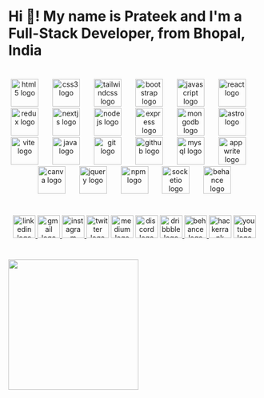 <h1 align="left">Hi 👋! My name is Prateek and I'm a Full-Stack Developer, from Bhopal, India</h1>

###

<br clear="both">

<div align="center">
  <img src="https://cdn.simpleicons.org/html5/E34F26" height="55" alt="html5 logo"  />
  <img width="20" />
  <img src="https://cdn.simpleicons.org/css3/1572B6" height="55" alt="css3 logo"  />
  <img width="20" />
  <img src="https://skillicons.dev/icons?i=tailwind" height="55" alt="tailwindcss logo"  />
  <img width="20" />
  <img src="https://cdn.simpleicons.org/bootstrap/7952B3" height="55" alt="bootstrap logo"  />
  <img width="20" />
  <img src="https://img.shields.io/badge/JavaScript-F7DF1E?logo=javascript&logoColor=black&style=for-the-badge" height="55" alt="javascript logo"  />
  <img width="20" />
  <img src="https://skillicons.dev/icons?i=react" height="55" alt="react logo"  />
  <img width="20" />
  <img src="https://skillicons.dev/icons?i=redux" height="55" alt="redux logo"  />
  <img width="20" />
  <img src="https://cdn.jsdelivr.net/gh/devicons/devicon/icons/nextjs/nextjs-original.svg" height="55" alt="nextjs logo"  />
  <img width="20" />
  <img src="https://skillicons.dev/icons?i=nodejs" height="55" alt="nodejs logo"  />
  <img width="20" />
  <img src="https://skillicons.dev/icons?i=express" height="55" alt="express logo"  />
  <img width="20" />
  <img src="https://skillicons.dev/icons?i=mongodb" height="55" alt="mongodb logo"  />
  <img width="20" />
  <img src="https://cdn.simpleicons.org/astro/FF5D01" height="55" alt="astro logo"  />
  <img width="20" />
  <img src="https://skillicons.dev/icons?i=vite" height="55" alt="vite logo"  />
  <img width="20" />
  <img src="https://skillicons.dev/icons?i=java" height="55" alt="java logo"  />
  <img width="20" />
  <img src="https://skillicons.dev/icons?i=git" height="55" alt="git logo"  />
  <img width="20" />
  <img src="https://skillicons.dev/icons?i=github" height="55" alt="github logo"  />
  <img width="20" />
  <img src="https://skillicons.dev/icons?i=mysql" height="55" alt="mysql logo"  />
  <img width="20" />
  <img src="https://cdn.simpleicons.org/appwrite/F02E65" height="55" alt="appwrite logo"  />
  <img width="20" />
  <img src="https://cdn.simpleicons.org/canva/00C4CC" height="55" alt="canva logo"  />
  <img width="20" />
  <img src="https://cdn.simpleicons.org/jquery/0769AD" height="55" alt="jquery logo"  />
  <img width="20" />
  <img src="https://cdn.simpleicons.org/npm/CB3837" height="55" alt="npm logo"  />
  <img width="20" />
  <img src="https://cdn.jsdelivr.net/gh/devicons/devicon/icons/socketio/socketio-original.svg" height="55" alt="socketio logo"  />
  <img width="20" />
  <img src="https://cdn.jsdelivr.net/gh/devicons/devicon/icons/behance/behance-original.svg" height="55" alt="behance logo"  />
</div>

###

<br clear="both">

<div align="center">
  <a href="https://www.linkedin.com/in/prateek-singh-chouhan-654486243/" target="_blank">
    <img src="https://img.shields.io/static/v1?message=LinkedIn&logo=linkedin&label=&color=0077B5&logoColor=white&labelColor=&style=for-the-badge" height="45" alt="linkedin logo"  />
  </a>
  <a href="mailto:email@prateeksinghchouhan007.com" target="_blank">
    <img src="https://img.shields.io/static/v1?message=Gmail&logo=gmail&label=&color=D14836&logoColor=white&labelColor=&style=for-the-badge" height="45" alt="gmail logo"  />
  </a>
  <a href="https://www.instagram.com/__.prateeeeek.__/" target="_blank">
    <img src="https://img.shields.io/static/v1?message=Instagram&logo=instagram&label=&color=E4405F&logoColor=white&labelColor=&style=for-the-badge" height="45" alt="instagram logo"  />
  </a>
  <img src="https://img.shields.io/static/v1?message=Twitter&logo=twitter&label=&color=1DA1F2&logoColor=white&labelColor=&style=for-the-badge" height="45" alt="twitter logo"  />
  <img src="https://img.shields.io/static/v1?message=Medium&logo=medium&label=&color=12100E&logoColor=white&labelColor=&style=for-the-badge" height="45" alt="medium logo"  />
  <img src="https://img.shields.io/static/v1?message=Discord&logo=discord&label=&color=7289DA&logoColor=white&labelColor=&style=for-the-badge" height="45" alt="discord logo"  />
  <a href="https://dribbble.com/prateeeeek" target="_blank">
    <img src="https://img.shields.io/static/v1?message=Dribbble&logo=dribbble&label=&color=EA4C89&logoColor=white&labelColor=&style=for-the-badge" height="45" alt="dribbble logo"  />
  </a>
  <a href="https://www.behance.net/prateeksinghc1" target="_blank">
    <img src="https://img.shields.io/static/v1?message=Behance&logo=behance&label=&color=1769ff&logoColor=white&labelColor=&style=for-the-badge" height="45" alt="behance logo"  />
  </a>
  <img src="https://img.shields.io/static/v1?message=HackerRank&logo=hackerrank&label=&color=2EC866&logoColor=white&labelColor=&style=for-the-badge" height="45" alt="hackerrank logo"  />
  <img src="https://img.shields.io/static/v1?message=Youtube&logo=youtube&label=&color=FF0000&logoColor=white&labelColor=&style=for-the-badge" height="45" alt="youtube logo"  />
</div>

###

<br clear="both">

<img align="left" height="260" src="https://images.unsplash.com/photo-1483728642387-6c3bdd6c93e5?w=500&auto=format&fit=crop&q=60&ixlib=rb-4.0.3&ixid=M3wxMjA3fDB8MHxzZWFyY2h8MTB8fG1vdW50YWlufGVufDB8fDB8fHww"  />

###
